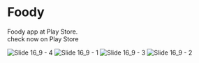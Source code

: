 # Foody
Foody app at Play Store. <br>
check now on Play Store

![Slide 16_9 - 4](https://github.com/akp660/VITB/assets/72183243/27c94696-cc2c-4576-a85a-90cdfbd0960b)
![Slide 16_9 - 1](https://github.com/akp660/VITB/assets/72183243/fd42ae20-b3bb-4217-99a4-cb039fb04075)
![Slide 16_9 - 3](https://github.com/akp660/VITB/assets/72183243/0e1f6b8b-f0c2-482d-a0c3-d74d8350eda9)
![Slide 16_9 - 2](https://github.com/akp660/VITB/assets/72183243/c7a7a896-96d5-40aa-a5dc-57095bdfd48a)

